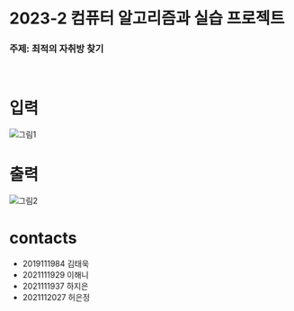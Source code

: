 <h1>2023-2 컴퓨터 알고리즘과 실습 프로젝트</h1>
<h3>주제: 최적의 자취방 찾기</h3>
<br>

입력
============
![그림1](https://github.com/eundeang/CSE-algorithmProject/assets/127061738/aaed6f44-5db6-477f-bd3d-be01794c61e3)

출력
============
![그림2](https://github.com/eundeang/CSE-algorithmProject/assets/127061738/31925032-3457-4070-bb30-7f35311cc42f)

contacts
============
- 2019111984 김태욱<br>
- 2021111929 이해니<br>
- 2021111937 하지은<br>
- 2021112027 허은정 




